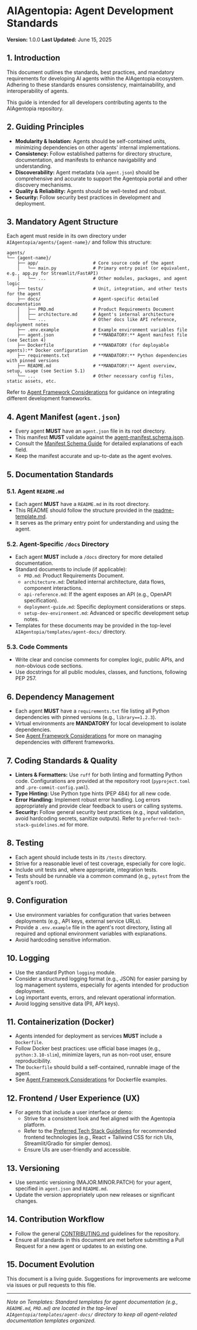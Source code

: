 # AIAgentopia: Agent Development Standards

**Version:** 1.0.0
**Last Updated:** June 15, 2025

## 1. Introduction

This document outlines the standards, best practices, and mandatory requirements for developing AI agents within the AIAgentopia ecosystem. Adhering to these standards ensures consistency, maintainability, and interoperability of agents.

This guide is intended for all developers contributing agents to the AIAgentopia repository.

## 2. Guiding Principles

*   **Modularity & Isolation:** Agents should be self-contained units, minimizing dependencies on other agents' internal implementations.
*   **Consistency:** Follow established patterns for directory structure, documentation, and manifests to enhance navigability and understanding.
*   **Discoverability:** Agent metadata (via `agent.json`) should be comprehensive and accurate to support the Agentopia portal and other discovery mechanisms.
*   **Quality & Reliability:** Agents should be well-tested and robust.
*   **Security:** Follow security best practices in development and deployment.

## 3. Mandatory Agent Structure

Each agent must reside in its own directory under `AIAgentopia/agents/{agent-name}/` and follow this structure:

```
agents/
└── {agent-name}/
    ├── app/                     # Core source code of the agent
    │   └── main.py              # Primary entry point (or equivalent, e.g., app.py for Streamlit/FastAPI)
    │   └── ...                  # Other modules, packages, and agent logic
    ├── tests/                   # Unit, integration, and other tests for the agent
    ├── docs/                    # Agent-specific detailed documentation
    │   ├── PRD.md               # Product Requirements Document
    │   ├── architecture.md      # Agent's internal architecture
    │   └── ...                  # Other docs like API reference, deployment notes
    ├── .env.example             # Example environment variables file
    ├── agent.json               # **MANDATORY:** Agent manifest file (see Section 4)
    ├── Dockerfile               # **MANDATORY (for deployable agents):** Docker configuration
    ├── requirements.txt         # **MANDATORY:** Python dependencies with pinned versions
    ├── README.md                # **MANDATORY:** Agent overview, setup, usage (see Section 5.1)
    └── ...                      # Other necessary config files, static assets, etc.
```

Refer to [Agent Framework Considerations](./agent-framework-consideration.md) for guidance on integrating different development frameworks.

## 4. Agent Manifest (`agent.json`)

*   Every agent **MUST** have an `agent.json` file in its root directory.
*   This manifest **MUST** validate against the [agent-manifest.schema.json](../../agent-manifest.schema.json).
*   Consult the [Manifest Schema Guide](./manifest-schema-guide.md) for detailed explanations of each field.
*   Keep the manifest accurate and up-to-date as the agent evolves.

## 5. Documentation Standards

### 5.1. Agent `README.md`
*   Each agent **MUST** have a `README.md` in its root directory.
*   This README should follow the structure provided in the [readme-template.md](../../templates/agent-docs/readme-template.md).
*   It serves as the primary entry point for understanding and using the agent.

### 5.2. Agent-Specific `/docs` Directory
*   Each agent **MUST** include a `/docs` directory for more detailed documentation.
*   Standard documents to include (if applicable):
    *   `PRD.md`: Product Requirements Document.
    *   `architecture.md`: Detailed internal architecture, data flows, component interactions.
    *   `api-reference.md`: If the agent exposes an API (e.g., OpenAPI specification).
    *   `deployment-guide.md`: Specific deployment considerations or steps.
    *   `setup-dev-environment.md`: Advanced or specific development setup notes.
*   Templates for these documents may be provided in the top-level `AIAgentopia/templates/agent-docs/` directory.

### 5.3. Code Comments
*   Write clear and concise comments for complex logic, public APIs, and non-obvious code sections.
*   Use docstrings for all public modules, classes, and functions, following PEP 257.

## 6. Dependency Management

*   Each agent **MUST** have a `requirements.txt` file listing all Python dependencies with pinned versions (e.g., `library==1.2.3`).
*   Virtual environments are **MANDATORY** for local development to isolate dependencies.
*   See [Agent Framework Considerations](./agent-framework-consideration.md) for more on managing dependencies with different frameworks.

## 7. Coding Standards & Quality

*   **Linters & Formatters:** Use `ruff` for both linting and formatting Python code. Configurations are provided at the repository root (`pyproject.toml` and `.pre-commit-config.yaml`).
*   **Type Hinting:** Use Python type hints (PEP 484) for all new code.
*   **Error Handling:** Implement robust error handling. Log errors appropriately and provide clear feedback to users or calling systems.
*   **Security:** Follow general security best practices (e.g., input validation, avoid hardcoding secrets, sanitize outputs). Refer to `preferred-tech-stack-guidelines.md` for more.

## 8. Testing

*   Each agent should include tests in its `/tests` directory.
*   Strive for a reasonable level of test coverage, especially for core logic.
*   Include unit tests and, where appropriate, integration tests.
*   Tests should be runnable via a common command (e.g., `pytest` from the agent's root).

## 9. Configuration

*   Use environment variables for configuration that varies between deployments (e.g., API keys, external service URLs).
*   Provide a `.env.example` file in the agent's root directory, listing all required and optional environment variables with explanations.
*   Avoid hardcoding sensitive information.

## 10. Logging

*   Use the standard Python `logging` module.
*   Consider a structured logging format (e.g., JSON) for easier parsing by log management systems, especially for agents intended for production deployment.
*   Log important events, errors, and relevant operational information.
*   Avoid logging sensitive data (PII, API keys).

## 11. Containerization (Docker)

*   Agents intended for deployment as services **MUST** include a `Dockerfile`.
*   Follow Docker best practices: use official base images (e.g., `python:3.10-slim`), minimize layers, run as non-root user, ensure reproducibility.
*   The `Dockerfile` should build a self-contained, runnable image of the agent.
*   See [Agent Framework Considerations](./agent-framework-consideration.md) for Dockerfile examples.

## 12. Frontend / User Experience (UX)

*   For agents that include a user interface or demo:
    *   Strive for a consistent look and feel aligned with the Agentopia platform.
    *   Refer to the [Preferred Tech Stack Guidelines](./preferred-tech-stack-guidelines.md) for recommended frontend technologies (e.g., React + Tailwind CSS for rich UIs, Streamlit/Gradio for simpler demos).
    *   Ensure UIs are user-friendly and accessible.

## 13. Versioning

*   Use semantic versioning (MAJOR.MINOR.PATCH) for your agent, specified in `agent.json` and `README.md`.
*   Update the version appropriately upon new releases or significant changes.

## 14. Contribution Workflow

*   Follow the general [CONTRIBUTING.md](../../CONTRIBUTING.md) guidelines for the repository.
*   Ensure all standards in this document are met before submitting a Pull Request for a new agent or updates to an existing one.

## 15. Document Evolution

This document is a living guide. Suggestions for improvements are welcome via issues or pull requests to this file.

---

*Note on Templates: Standard templates for agent documentation (e.g., `README.md`, `PRD.md`) are located in the top-level `AIAgentopia/templates/agent-docs/` directory to keep all agent-related documentation templates organized.*
